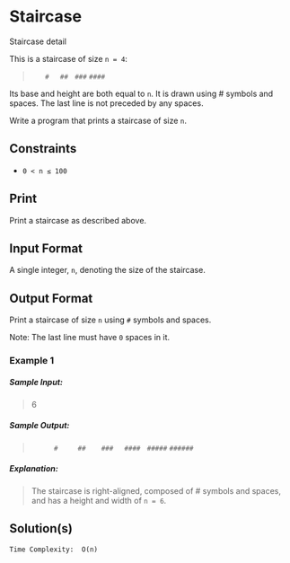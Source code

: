 # Staircase

Staircase detail

This is a staircase of size `n = 4`:
> &nbsp;&nbsp;&nbsp;&nbsp;&nbsp;&nbsp;`#`
  &nbsp;&nbsp;&nbsp;&nbsp;`##`
  &nbsp;&nbsp;`###`
  `####`

Its base and height are both equal to `n`. It is drawn using # symbols and spaces. The last line is not preceded by any spaces.

Write a program that prints a staircase of size `n`.

## Constraints

- `0 < n ≤ 100`

## Print

Print a staircase as described above.

## Input Format

A single integer, `n`, denoting the size of the staircase.

## Output Format

Print a staircase of size `n` using `#` symbols and spaces.

Note: The last line must have `0` spaces in it.

### Example 1

  ##### Sample Input:

  > 6

  ##### Sample Output:

  > &nbsp;&nbsp;&nbsp;&nbsp;&nbsp;&nbsp;&nbsp;&nbsp;&nbsp;&nbsp;`#`
    &nbsp;&nbsp;&nbsp;&nbsp;&nbsp;&nbsp;&nbsp;&nbsp;`##`
    &nbsp;&nbsp;&nbsp;&nbsp;&nbsp;&nbsp;`###`
    &nbsp;&nbsp;&nbsp; `####`
    &nbsp; `#####`
    `######`

  ##### Explanation:
  > The staircase is right-aligned, composed of # symbols and spaces, and has a height and width of `n = 6`.

## Solution(s)

`Time Complexity:  O(n)`
